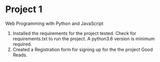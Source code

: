 # Project 1

Web Programming with Python and JavaScript

<ol>
<li>Installed the requirements for the project tested. Check for requirements.txt to run the project. A python3.6 version is minimum required.
<li>Created a Registration form for signing up for the the project Good Reads.
</ol>



<!-- 
Good Reads
key: dMiMo5UwKqB038a2d2SQ
secret: Ox0DrQEmTxZXwOYZ7GreJrWUzucTayTmsoUoEAzaE


Heroku app details
Host
    ec2-18-233-137-77.compute-1.amazonaws.com
Database
    d389gkjdhv6oa2
User
    tgsemzadyezlgh
Port
    5432
Password
    858baa7b0d8b5ce3cb37d6481e187d508a119f33d2f26a2addac896f186eb633
URI
    postgres://tgsemzadyezlgh:858baa7b0d8b5ce3cb37d6481e187d508a119f33d2f26a2addac896f186eb633@ec2-18-233-137-77.compute-1.amazonaws.com:5432/ -->